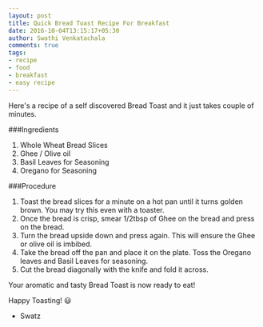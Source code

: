 ```yaml
---
layout: post
title: Quick Bread Toast Recipe For Breakfast
date: 2016-10-04T13:15:17+05:30
author: Swathi Venkatachala
comments: true
tags:
- recipe
- food
- breakfast
- easy recipe
---
```



Here's a recipe of a self discovered Bread Toast and it just takes couple of minutes.

###Ingredients

1. Whole Wheat Bread Slices 
2. Ghee / Olive oil
3. Basil Leaves for Seasoning 
4. Oregano for Seasoning

###Procedure

1. Toast the bread slices for a minute on a hot pan until it turns golden brown. You may try this even with a toaster. 
2. Once the bread is crisp, smear 1/2tbsp of Ghee on the bread and press on the bread.
3. Turn the bread upside down and press again. This will ensure the Ghee or olive oil is imbibed.
4. Take the bread off the pan and place it on the plate. Toss the Oregano leaves and Basil Leaves for seasoning.
5. Cut the bread diagonally with the knife and fold it across.

Your aromatic and tasty Bread Toast is now ready to eat!

Happy Toasting! 😃

- Swatz
